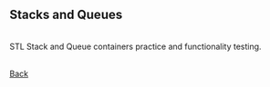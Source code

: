 ## Stacks and Queues
<br/>
STL Stack and Queue containers practice and functionality testing.

<br/>[Back](https://github.com/ManuCanedo/DailyCodingChallenges-Cpp) 
